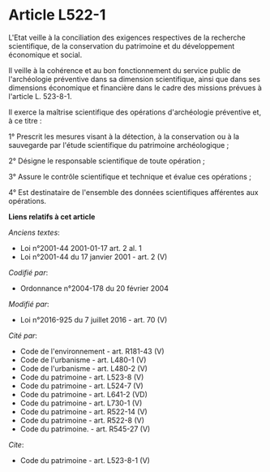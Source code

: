 # Article L522-1

L'Etat veille à la conciliation des exigences respectives de la recherche scientifique, de la conservation du patrimoine et
du développement économique et social.

Il veille à la cohérence et au bon fonctionnement du service public de l'archéologie préventive dans sa dimension
scientifique, ainsi que dans ses dimensions économique et financière dans le cadre des missions prévues à l'article L.
523-8-1.

Il exerce la maîtrise scientifique des opérations d'archéologie préventive et, à ce titre :

1° Prescrit les mesures visant à la détection, à la conservation ou à la sauvegarde par l'étude scientifique du patrimoine
archéologique ;

2° Désigne le responsable scientifique de toute opération ;

3° Assure le contrôle scientifique et technique et évalue ces opérations ;

4° Est destinataire de l'ensemble des données scientifiques afférentes aux opérations.

**Liens relatifs à cet article**

_Anciens textes_:

  - Loi n°2001-44 2001-01-17 art. 2 al. 1
  - Loi n°2001-44 du 17 janvier 2001 - art. 2 (V)

_Codifié par_:

  - Ordonnance n°2004-178 du 20 février 2004

_Modifié par_:

  - Loi n°2016-925 du 7 juillet 2016 - art. 70 (V)

_Cité par_:

  - Code de l'environnement - art. R181-43 (V)
  - Code de l'urbanisme - art. L480-1 (V)
  - Code de l'urbanisme - art. L480-2 (V)
  - Code du patrimoine - art. L523-8 (V)
  - Code du patrimoine - art. L524-7 (V)
  - Code du patrimoine - art. L641-2 (VD)
  - Code du patrimoine - art. L730-1 (V)
  - Code du patrimoine - art. R522-14 (V)
  - Code du patrimoine - art. R522-8 (V)
  - Code du patrimoine. - art. R545-27 (V)

_Cite_:

  - Code du patrimoine - art. L523-8-1 (V)
